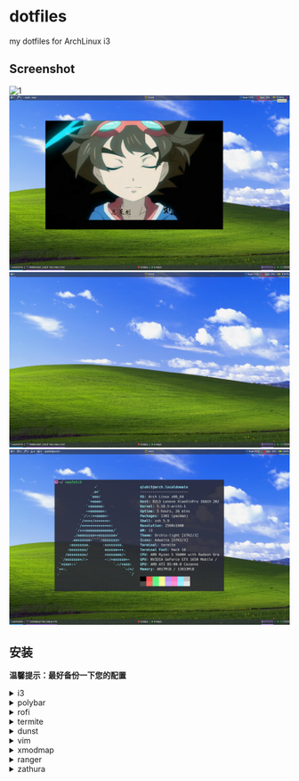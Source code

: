 # dotfiles
my dotfiles for ArchLinux i3

## Screenshot
![1](./Screenshot/1.png)
![2](./Screenshot/2.png)
![3](./Screenshot/3.jpg)
![3](./Screenshot/4.jpg)

## 安装

**温馨提示：最好备份一下您的配置**

<details>
<summary>i3</summary>

这里使用`i3-gaps`

- 安装 `i3-gaps` 和 `picom`:
    ```shell
    $ sudo pacman -S i3-gaps picom
    ```
- 我的配置：
    ```shell
    ./i3
    ```
</details>

<details>
<summary>polybar</summary>

替换i3-state

- 安装 `polybar`:
    ```shell
    $ sudo pacman -S polybar
    ```
- 我的配置：
    ```shell
    ./polybar
    ```
</details>

<details>
<summary>rofi</summary>

- 安装 `rofi`:
    ```shell
    $ sudo pacman -S rofi
    ```
- 我的配置：
    ```shell
    ./rofi
    ```
</details>

<details>
<summary>termite</summary>

一款终端模拟器

- 安装 `termite`:
    ```shell
    # install termite from aur
    ```
- 我的配置：
    ```shell
    ./termite
    ```
</details>

<details>
<summary>dunst</summary>

一款通知管理工具

- 安装 `dunst`:
    ```shell
    $ sudo pacman -S dunst
    ```
- 我的配置：
    ```shell
    ./dunst
    ```
</details>

<details>
<summary>vim</summary>
这里使用 NeoVim

- 安装`nvim`:
    ```shell
    $ sudo pacman -S neovim
    ```
- 安装`packer.nvim`:
    ```shell
    $ git clone --depth 1 https://github.com/wbthomason/packer.nvim\ ~/.local/share/nvim/site/pack/packer/start/packer.nvim
    ```
- 替换配置
    ```shell
    $ cp -R ./nvim ~/.config/
    ```
- 安装插件
    ```shell
    # 打开nvim
    :PackerSync
    ```
</details>

<details>
<summary>xmodmap</summary>

用来管理按键映射

- 安装 `xorg-xmodmap`:
    ```shell
    $ sudo pacman -S xorg-xmodmap
    ```
- 创建键映射表：
    ```shell
    $ xmodmap -pke > ~/.Xmodmap
    ```

- 测试更改：
    ```shell
    $ xmodmap ~/.Xmodmap
    ```

- 激活：
    对于GDM、XDM或LightDM，不需要特别激活~/.Xmodmap。对于startx，请使用：
    ```shell
    ~/.xinitrc

    [[ -f ~/.Xmodmap ]] && xmodmap ~/.Xmodmap
    ```

- 我的键位：
    ```shell
    ./Xmodmap
    ```
</details>

<details>
<summary>ranger</summary>

一个tui的文件管理工具

- 安装 `ranger`:
    ```shell
    $ sudo pacman -S ranger
    ```
- 安装其他依赖以支持预览多种文件：
    ```shell
    $ highlight (pacman) # code highlight
    $ w3m (pacman) # preview HTML
    $ poppler (pacman) # preview PDF
    $ atool (pacman) # preview archive
    $ mediainfo (pacman) # preview multimedia file
    ```

- 生成配置：
    ```shell
    $ ranger --copy-config=all
    ```

- 我的配置：
    ```shell
    ./ranger
    ```
</details>

<details>
<summary>zathura</summary>

一款pdf查看工具

- 安装 `zathura`:
    ```shell
    $ sudo pacman -S zathura
    ```
- 安装其他插件：
    ```shell
    $ zathura-cb (pacman) # Comic book support
    $ zathura-djvu (pacman) # DjVu support
    $ zathura-pdf-mupdf (pacman) # EPUB, PDF and XPS support based on MuPDF
    $ zathura-ps (pacman) # PostScript support
    ```

- 生成配置：
    ```shell
    $ ranger --copy-config=all
    ```

- 我的配置：
    ```shell
    ./zathura
    ```
</details>